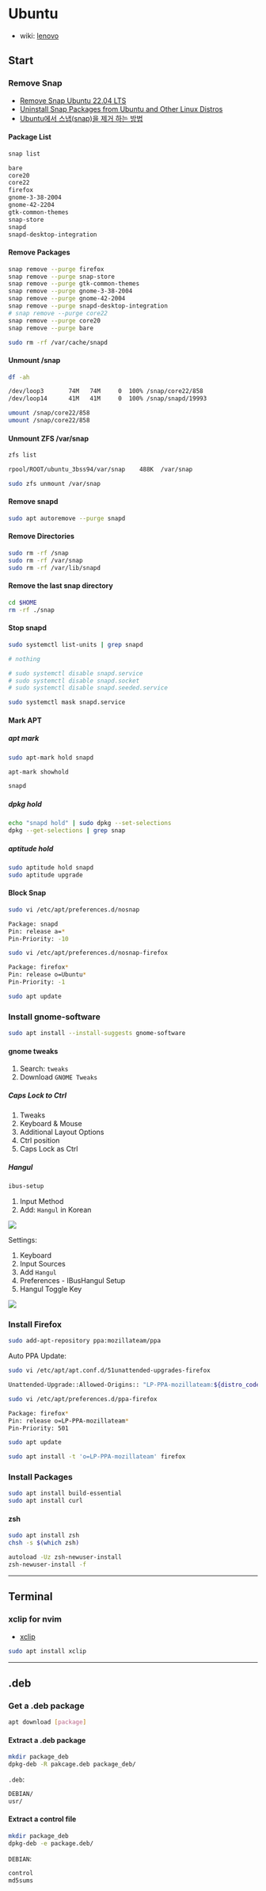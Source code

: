 # Ubuntu

- wiki: [lenovo](https://wiki.ubuntu.com/Lenovo)

## Start

### Remove Snap

- [Remove Snap Ubuntu 22.04 LTS](https://haydenjames.io/remove-snap-ubuntu-22-04-lts/)
- [Uninstall Snap Packages from Ubuntu and Other Linux Distros](https://itsfoss.com/remove-snap/)
- [Ubuntu에서 스냅(snap)을 제거 하는 방법](https://dragontory.tistory.com/445)

#### Package List

```bash
snap list

bare
core20
core22
firefox
gnome-3-38-2004
gnome-42-2204
gtk-common-themes
snap-store
snapd
snapd-desktop-integration
```

#### Remove Packages

```bash
snap remove --purge firefox
snap remove --purge snap-store
snap remove --purge gtk-common-themes
snap remove --purge gnome-3-38-2004
snap remove --purge gnome-42-2004
snap remove --purge snapd-desktop-integration
# snap remove --purge core22
snap remove --purge core20
snap remove --purge bare
```

```bash
sudo rm -rf /var/cache/snapd
```

#### Unmount /snap

```bash
df -ah

/dev/loop3       74M   74M     0  100% /snap/core22/858
/dev/loop14      41M   41M     0  100% /snap/snapd/19993
```

```bash
umount /snap/core22/858
umount /snap/core22/858
```

#### Unmount ZFS /var/snap

```bash
zfs list

rpool/ROOT/ubuntu_3bss94/var/snap    488K  /var/snap
```

```bash
sudo zfs unmount /var/snap
```

#### Remove snapd

```bash
sudo apt autoremove --purge snapd
```

#### Remove Directories

```bash
sudo rm -rf /snap
sudo rm -rf /var/snap
sudo rm -rf /var/lib/snapd
```

#### Remove the last snap directory

```bash
cd $HOME
rm -rf ./snap
```

#### Stop snapd

```bash
sudo systemctl list-units | grep snapd

# nothing
```

```bash
# sudo systemctl disable snapd.service
# sudo systemctl disable snapd.socket
# sudo systemctl disable snapd.seeded.service

sudo systemctl mask snapd.service
```

#### Mark APT

##### apt mark

```bash
sudo apt-mark hold snapd
```

```bash
apt-mark showhold

snapd
```

##### dpkg hold

```bash
echo "snapd hold" | sudo dpkg --set-selections
dpkg --get-selections | grep snap
```

##### aptitude hold

```bash
sudo aptitude hold snapd
sudo aptitude upgrade
```

#### Block Snap

```bash
sudo vi /etc/apt/preferences.d/nosnap

Package: snapd
Pin: release a=*
Pin-Priority: -10
```

```bash
sudo vi /etc/apt/preferences.d/nosnap-firefox

Package: firefox*
Pin: release o=Ubuntu*
Pin-Priority: -1
```

```bash
sudo apt update
```

### Install gnome-software

```bash
sudo apt install --install-suggests gnome-software
```

#### gnome tweaks

1. Search: `tweaks`
2. Download `GNOME Tweaks`

##### Caps Lock to Ctrl

1. Tweaks
2. Keyboard & Mouse
3. Additional Layout Options
4. Ctrl position
5. Caps Lock as Ctrl

##### Hangul

```bash
ibus-setup
```

1. Input Method
2. Add: `Hangul` in Korean

![](images/hangul.png)

Settings:
1. Keyboard
2. Input Sources
3. Add `Hangul`
4. Preferences - IBusHangul Setup
5. Hangul Toggle Key

![](images/hangul_toggle.png)

### Install Firefox

```bash
sudo add-apt-repository ppa:mozillateam/ppa
```

Auto PPA Update:

```bash
sudo vi /etc/apt/apt.conf.d/51unattended-upgrades-firefox

Unattended-Upgrade::Allowed-Origins:: "LP-PPA-mozillateam:${distro_codename}";
```

```bash
sudo vi /etc/apt/preferences.d/ppa-firefox

Package: firefox*
Pin: release o=LP-PPA-mozillateam*
Pin-Priority: 501
```

```bash
sudo apt update
```

```bash
sudo apt install -t 'o=LP-PPA-mozillateam' firefox
```

### Install Packages

```bash
sudo apt install build-essential
sudo apt install curl
```

#### zsh

```bash
sudo apt install zsh
chsh -s $(which zsh)
```

```bash
autoload -Uz zsh-newuser-install
zsh-newuser-install -f
```

---

## Terminal

### xclip for nvim

- [xclip](https://github.com/astrand/xclip)

```bash
sudo apt install xclip
```

---

## .deb

### Get a .deb package

```bash
apt download [package]
```

#### Extract a .deb package

```bash
mkdir package_deb
dpkg-deb -R pakcage.deb package_deb/
```

`.deb`:

```bash
DEBIAN/
usr/
```

#### Extract a control file

```bash
mkdir package_deb
dpkg-deb -e package.deb/
```

`DEBIAN`:

```bash
control
md5sums
```

